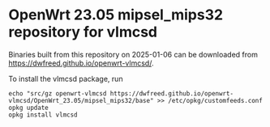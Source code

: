 OpenWrt 23.05 mipsel_mips32 repository for vlmcsd
========

Binaries built from this repository on 2025-01-06 can be downloaded from <https://dwfreed.github.io/openwrt-vlmcsd/>.

To install the vlmcsd package, run

```
echo "src/gz openwrt-vlmcsd https://dwfreed.github.io/openwrt-vlmcsd/OpenWrt_23.05/mipsel_mips32/base" >> /etc/opkg/customfeeds.conf
opkg update
opkg install vlmcsd
```
